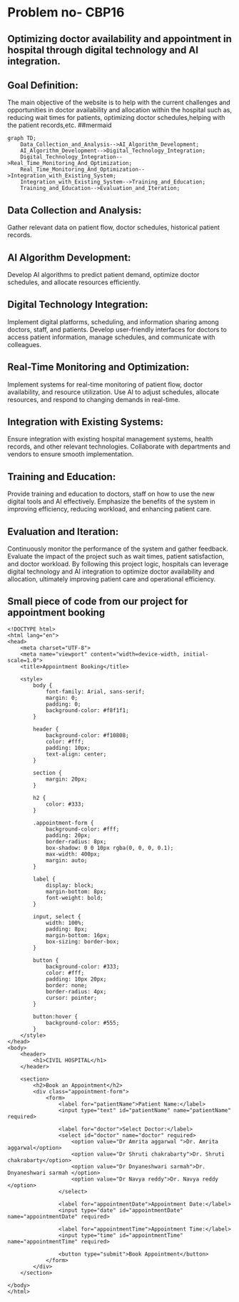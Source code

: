 # Problem no- CBP16
## Optimizing doctor availability and appointment in hospital through digital technology and AI integration.

## Goal Definition:
The main objective of the website is to help with the current challenges and opportunities in doctor availability and allocation within the hospital such as, reducing wait times for patients, optimizing doctor schedules,helping with the patient records,etc.
##mermaid
```mermaid
graph TD;
    Data_Collection_and_Analysis-->AI_Algorithm_Development;
    AI_Algorithm_Development-->Digital_Technology_Integration;
    Digital_Technology_Integration-->Real_Time_Monitoring_And_Optimization;
    Real_Time_Monitoring_And_Optimization-->Integration_with_Existing_System;
    Integration_with_Existing_System-->Training_and_Education;
    Training_and_Education-->Evaluation_and_Iteration;
```
## Data Collection and Analysis:
Gather relevant data on patient flow, doctor schedules, historical patient records.

## AI Algorithm Development:
Develop AI algorithms to predict patient demand, optimize doctor schedules, and allocate resources efficiently.

## Digital Technology Integration:
Implement digital platforms, scheduling, and information sharing among doctors, staff, and patients.
Develop user-friendly interfaces for doctors to access patient information, manage schedules, and communicate with colleagues.

## Real-Time Monitoring and Optimization:
Implement systems for real-time monitoring of patient flow, doctor availability, and resource utilization.
Use AI to adjust schedules, allocate resources, and respond to changing demands in real-time.

## Integration with Existing Systems:
Ensure integration with existing hospital management systems, health records, and other relevant technologies.
Collaborate with departments and vendors to ensure smooth implementation.

## Training and Education:
Provide training and education to doctors, staff on how to use the new digital tools and AI effectively.
Emphasize the benefits of the system in improving efficiency, reducing workload, and enhancing patient care.

## Evaluation and Iteration:
Continuously monitor the performance of the system and gather feedback.
Evaluate the impact of the project such as wait times, patient satisfaction, and doctor workload.
By following this project logic, hospitals can leverage digital technology and AI integration to optimize doctor availability and allocation, ultimately improving patient care and operational efficiency.

## Small piece of code from our project for appointment booking
```
<!DOCTYPE html>
<html lang="en">
<head>
    <meta charset="UTF-8">
    <meta name="viewport" content="width=device-width, initial-scale=1.0">
    <title>Appointment Booking</title>
    
    <style>
        body {
            font-family: Arial, sans-serif;
            margin: 0;
            padding: 0;
            background-color: #f8f1f1;
        }

        header {
            background-color: #f10808;
            color: #fff;
            padding: 10px;
            text-align: center;
        }

        section {
            margin: 20px;
        }

        h2 {
            color: #333;
        }

        .appointment-form {
            background-color: #fff;
            padding: 20px;
            border-radius: 8px;
            box-shadow: 0 0 10px rgba(0, 0, 0, 0.1);
            max-width: 400px;
            margin: auto;
        }

        label {
            display: block;
            margin-bottom: 8px;
            font-weight: bold;
        }

        input, select {
            width: 100%;
            padding: 8px;
            margin-bottom: 16px;
            box-sizing: border-box;
        }

        button {
            background-color: #333;
            color: #fff;
            padding: 10px 20px;
            border: none;
            border-radius: 4px;
            cursor: pointer;
        }

        button:hover {
            background-color: #555;
        }
    </style>
</head>
<body>
    <header>
        <h1>CIVIL HOSPITAL</h1>
    </header>

    <section>
        <h2>Book an Appointment</h2>
        <div class="appointment-form">
            <form>
                <label for="patientName">Patient Name:</label>
                <input type="text" id="patientName" name="patientName" required>

                <label for="doctor">Select Doctor:</label>
                <select id="doctor" name="doctor" required>
                    <option value="Dr Amrita aggarwal ">Dr. Amrita aggarwal</option>
                    <option value="Dr Shruti chakrabarty">Dr. Shruti chakrabarty</option>
                    <option value="Dr Dnyaneshwari sarmah">Dr. Dnyaneshwari sarmah </option>
                    <option value="Dr Navya reddy">Dr. Navya reddy </option>
                </select>

                <label for="appointmentDate">Appointment Date:</label>
                <input type="date" id="appointmentDate" name="appointmentDate" required>

                <label for="appointmentTime">Appointment Time:</label>
                <input type="time" id="appointmentTime" name="appointmentTime" required>

                <button type="submit">Book Appointment</button>
            </form>
        </div>
    </section>

</body>
</html>
```
